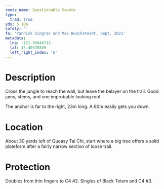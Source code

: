 ```yaml
---
route_name: Questionable Savate
type:
  trad: true
yds: 5.10a
safety: ''
fa: 'Yannick Gingras and Max Huecksteadt, Sept. 2021'
metadata:
  lng: -121.56848713
  lat: 45.40578849
  left_right_index: '6'
---
```

# Description
Cross the jungle to reach the wall, but leave the belayer on the trail. Good jams, stems, and one improbable looking roof.

The anchor is far to the right, 23m long. A 60m easily gets you down.

# Location
About 30 yards left of Queasy Tai Chi, start where a big tree offers a solid plateform after a fairly narrow section of loose trail.

# Protection
Doubles from thin fingers to C4 #2. Singles of Black Totem and C4 #3.
